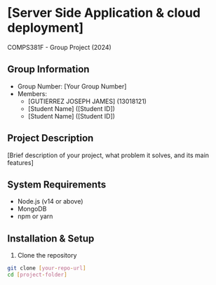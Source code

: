 # [Server Side Application & cloud deployment]
COMPS381F - Group Project (2024)

## Group Information
- Group Number: [Your Group Number]
- Members:
  - [GUTIERREZ JOSEPH JAMES] (13018121)
  - [Student Name] ([Student ID])
  - [Student Name] ([Student ID])

## Project Description
[Brief description of your project, what problem it solves, and its main features]

## System Requirements
- Node.js (v14 or above)
- MongoDB
- npm or yarn

## Installation & Setup
1. Clone the repository
```bash
git clone [your-repo-url]
cd [project-folder]
